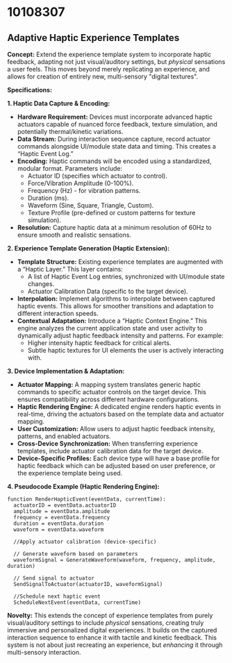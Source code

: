 # 10108307

## Adaptive Haptic Experience Templates

**Concept:** Extend the experience template system to incorporate haptic feedback, adapting not just visual/auditory settings, but *physical* sensations a user feels. This moves beyond merely replicating an experience, and allows for creation of entirely new, multi-sensory "digital textures".

**Specifications:**

**1. Haptic Data Capture & Encoding:**

*   **Hardware Requirement:** Devices must incorporate advanced haptic actuators capable of nuanced force feedback, texture simulation, and potentially thermal/kinetic variations.
*   **Data Stream:** During interaction sequence capture, record actuator commands alongside UI/module state data and timing.  This creates a “Haptic Event Log.”
*   **Encoding:**  Haptic commands will be encoded using a standardized, modular format.  Parameters include:
    *   Actuator ID (specifies which actuator to control).
    *   Force/Vibration Amplitude (0-100%).
    *   Frequency (Hz) - for vibration patterns.
    *   Duration (ms).
    *   Waveform (Sine, Square, Triangle, Custom).
    *   Texture Profile (pre-defined or custom patterns for texture simulation).
*   **Resolution:** Capture haptic data at a minimum resolution of 60Hz to ensure smooth and realistic sensations.

**2. Experience Template Generation (Haptic Extension):**

*   **Template Structure:**  Existing experience templates are augmented with a “Haptic Layer.” This layer contains:
    *   A list of Haptic Event Log entries, synchronized with UI/module state changes.
    *   Actuator Calibration Data (specific to the target device).
*   **Interpolation:** Implement algorithms to interpolate between captured haptic events. This allows for smoother transitions and adaptation to different interaction speeds.
*   **Contextual Adaptation:**  Introduce a “Haptic Context Engine.” This engine analyzes the current application state and user activity to dynamically adjust haptic feedback intensity and patterns.  For example:
    *   Higher intensity haptic feedback for critical alerts.
    *   Subtle haptic textures for UI elements the user is actively interacting with.

**3. Device Implementation & Adaptation:**

*   **Actuator Mapping:**  A mapping system translates generic haptic commands to specific actuator controls on the target device. This ensures compatibility across different hardware configurations.
*   **Haptic Rendering Engine:**  A dedicated engine renders haptic events in real-time, driving the actuators based on the template data and actuator mapping.
*   **User Customization:**  Allow users to adjust haptic feedback intensity, patterns, and enabled actuators.
*   **Cross-Device Synchronization:**  When transferring experience templates, include actuator calibration data for the target device.
*   **Device-Specific Profiles:** Each device type will have a base profile for haptic feedback which can be adjusted based on user preference, or the experience template being used.

**4. Pseudocode Example (Haptic Rendering Engine):**

```pseudocode
function RenderHapticEvent(eventData, currentTime):
  actuatorID = eventData.actuatorID
  amplitude = eventData.amplitude
  frequency = eventData.frequency
  duration = eventData.duration
  waveform = eventData.waveform

  //Apply actuator calibration (device-specific)

  // Generate waveform based on parameters
  waveformSignal = GenerateWaveform(waveform, frequency, amplitude, duration)

  // Send signal to actuator
  SendSignalToActuator(actuatorID, waveformSignal)

  //Schedule next haptic event
  ScheduleNextEvent(eventData, currentTime)
```

**Novelty:** This extends the concept of experience templates from purely visual/auditory settings to include *physical* sensations, creating truly immersive and personalized digital experiences. It builds on the captured interaction sequence to enhance it with tactile and kinetic feedback. This system is not about just recreating an experience, but *enhancing* it through multi-sensory interaction.